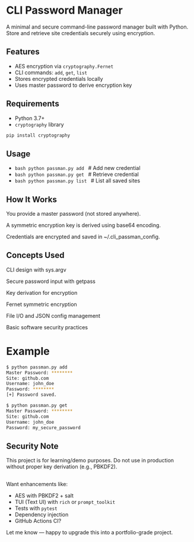 #  CLI Password Manager

A minimal and secure command-line password manager built with Python. Store and retrieve site credentials securely using encryption.

## Features

- AES encryption via `cryptography.Fernet`
- CLI commands: `add`, `get`, `list`
- Stores encrypted credentials locally
- Uses master password to derive encryption key

##  Requirements

- Python 3.7+
- `cryptography` library

```bash
pip install cryptography
```

## Usage
- ```bash python passman.py add ```     # Add new credential
- ```bash python passman.py get ```    # Retrieve credential
- ```bash python passman.py list ```   # List all saved sites

## How It Works
You provide a master password (not stored anywhere).

A symmetric encryption key is derived using base64 encoding.

Credentials are encrypted and saved in ~/.cli_passman_config.

## Concepts Used
CLI design with sys.argv

Secure password input with getpass

Key derivation for encryption

Fernet symmetric encryption

File I/O and JSON config management

Basic software security practices

# Example
```bash
$ python passman.py add
Master Password: ********
Site: github.com
Username: john_doe
Password: ********
[+] Password saved.
```
```bash
$ python passman.py get
Master Password: ********
Site: github.com
Username: john_doe
Password: my_secure_password
```

## Security Note
This project is for learning/demo purposes.
Do not use in production without proper key derivation (e.g., PBKDF2).

## 
Want enhancements like:
- AES with PBKDF2 + salt
- TUI (Text UI) with `rich` or `prompt_toolkit`
- Tests with `pytest`
- Dependency injection
- GitHub Actions CI?

Let me know — happy to upgrade this into a portfolio-grade project.

